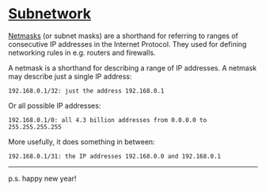 # [Subnetwork](https://en.wikipedia.org/wiki/Subnetwork)

[Netmasks](https://www.hacksplaining.com/glossary/netmasks) (or subnet masks)
are a shorthand for referring to ranges of consecutive IP addresses in the
Internet Protocol. They used for defining networking rules in e.g. routers and
firewalls.

A netmask is a shorthand for describing a range of IP addresses. A netmask may
describe just a single IP address:

    192.168.0.1/32: just the address 192.168.0.1

Or all possible IP addresses:

    192.168.0.1/0: all 4.3 billion addresses from 0.0.0.0 to 255.255.255.255

More usefully, it does something in between:

    192.168.0.1/31: the IP addresses 192.168.0.0 and 192.168.0.1


---

p.s. happy new year!
